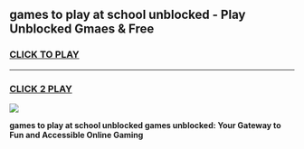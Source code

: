 
## games to play at school unblocked - Play Unblocked Gmaes & Free
<h3>
<a href="https://news.freeplayer.one?title=games_to_play_at_school_unblocked&ref=23F">CLICK TO PLAY</a></h3>
<hr>

<h3>
<a href="https://news.freeplayer.one?title=games_to_play_at_school_unblocked&ref=23F">CLICK 2 PLAY</a>
  
</h3>

<a href="https://news.freeplayer.one?title=games_to_play_at_school_unblocked&ref=23F/"><img src="https://clearcache.store/games.png"></a>


**games to play at school unblocked games unblocked: Your Gateway to Fun and Accessible Online Gaming**
